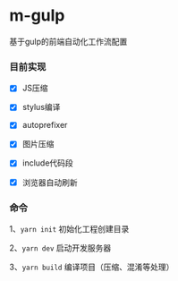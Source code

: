 # m-gulp

基于gulp的前端自动化工作流配置

### 目前实现

- [x] JS压缩

- [x] stylus编译

- [x] autoprefixer

- [x] 图片压缩

- [x] include代码段

- [x] 浏览器自动刷新

### 命令

1、`yarn init` 初始化工程创建目录

2、`yarn dev` 启动开发服务器

3、`yarn build` 编译项目（压缩、混淆等处理）
